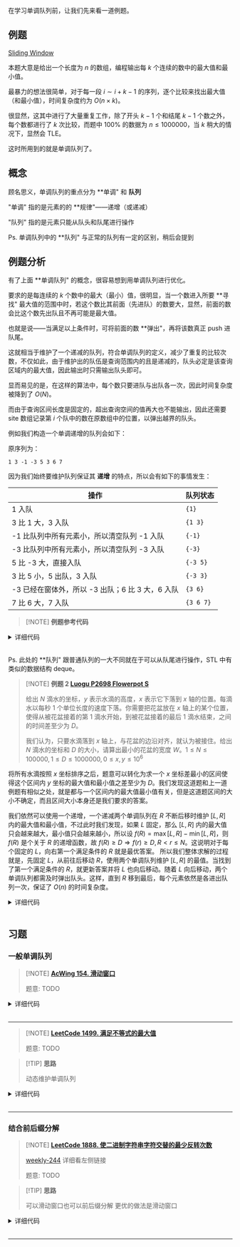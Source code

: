 
在学习单调队列前，让我们先来看一道例题。

## 例题

[Sliding Window](http://poj.org/problem?id=2823)

本题大意是给出一个长度为 $n$ 的数组，编程输出每 $k$ 个连续的数中的最大值和最小值。

最暴力的想法很简单，对于每一段 $i \sim i+k-1$ 的序列，逐个比较来找出最大值（和最小值），时间复杂度约为 $O(n \times k)$。

很显然，这其中进行了大量重复工作，除了开头 $k-1$ 个和结尾 $k-1$ 个数之外，每个数都进行了 $k$ 次比较，而题中 $100\%$ 的数据为 $n \le 1000000$，当 $k$ 稍大的情况下，显然会 TLE。

这时所用到的就是单调队列了。

## 概念

顾名思义，单调队列的重点分为 **单调" 和 **队列**

"单调" 指的是元素的的 **规律"——递增（或递减）

"队列" 指的是元素只能从队头和队尾进行操作

Ps. 单调队列中的 **队列" 与正常的队列有一定的区别，稍后会提到

## 例题分析

有了上面 **单调队列" 的概念，很容易想到用单调队列进行优化。

要求的是每连续的 $k$ 个数中的最大（最小）值，很明显，当一个数进入所要 **寻找" 最大值的范围中时，若这个数比其前面（先进队）的数要大，显然，前面的数会比这个数先出队且不再可能是最大值。

也就是说——当满足以上条件时，可将前面的数 **弹出"，再将该数真正 push 进队尾。

这就相当于维护了一个递减的队列，符合单调队列的定义，减少了重复的比较次数，不仅如此，由于维护出的队伍是查询范围内的且是递减的，队头必定是该查询区域内的最大值，因此输出时只需输出队头即可。

显而易见的是，在这样的算法中，每个数只要进队与出队各一次，因此时间复杂度被降到了 $O(N)$。

而由于查询区间长度是固定的，超出查询空间的值再大也不能输出，因此还需要 site 数组记录第 $i$ 个队中的数在原数组中的位置，以弹出越界的队头。

例如我们构造一个单调递增的队列会如下：

原序列为：

```text
1 3 -1 -3 5 3 6 7
```

因为我们始终要维护队列保证其 **递增** 的特点，所以会有如下的事情发生：

| 操作                              | 队列状态      |
| ------------------------------- | --------- |
| 1 入队                            | `{1}`     |
| 3 比 1 大，3 入队                    | `{1 3}`   |
| -1 比队列中所有元素小，所以清空队列 -1 入队       | `{-1}`    |
| -3 比队列中所有元素小，所以清空队列 -3 入队       | `{-3}`    |
| 5 比 -3 大，直接入队                   | `{-3 5}`  |
| 3 比 5 小，5 出队，3 入队               | `{-3 3}`  |
| -3 已经在窗体外，所以 -3 出队；6 比 3 大，6 入队 | `{3 6}`   |
| 7 比 6 大，7 入队                    | `{3 6 7}` |

> [!NOTE] **例题参考代码**

<details>
<summary>详细代码</summary>
<!-- tabs:start -->

##### **C++**

```cpp
```

##### **Python**

```python
```

<!-- tabs:end -->
</details>

<br>

Ps. 此处的 **队列" 跟普通队列的一大不同就在于可以从队尾进行操作，STL 中有类似的数据结构 deque。

> [!NOTE] **例题 2 [Luogu P2698 Flowerpot S ](https://www.luogu.com.cn/problem/P2698)**
> 
> 给出 $N$ 滴水的坐标，$y$ 表示水滴的高度，$x$ 表示它下落到 $x$ 轴的位置。每滴水以每秒 1 个单位长度的速度下落。你需要把花盆放在 $x$ 轴上的某个位置，使得从被花盆接着的第 1 滴水开始，到被花盆接着的最后 1 滴水结束，之间的时间差至少为 $D$。
> 
> 我们认为，只要水滴落到 $x$ 轴上，与花盆的边沿对齐，就认为被接住。给出 $N$ 滴水的坐标和 $D$ 的大小，请算出最小的花盆的宽度 $W$。$1\leq N \leq 100000 , 1 \leq D \leq 1000000, 0 \leq x,y\leq 10^6$

将所有水滴按照 $x$ 坐标排序之后，题意可以转化为求一个 $x$ 坐标差最小的区间使得这个区间内 $y$ 坐标的最大值和最小值之差至少为 $D$。我们发现这道题和上一道例题有相似之处，就是都与一个区间内的最大值最小值有关，但是这道题区间的大小不确定，而且区间大小本身还是我们要求的答案。

我们依然可以使用一个递增，一个递减两个单调队列在 $R$ 不断后移时维护 $[L,R]$ 内的最大值和最小值，不过此时我们发现，如果 $L$ 固定，那么 $[L,R]$ 内的最大值只会越来越大，最小值只会越来越小，所以设 $f(R) = \max[L,R]-\min[L,R]$，则 $f(R)$ 是个关于 $R$ 的递增函数，故 $f(R)\geq D  \Rightarrow f(r)\geq D,R\lt r \leq N$。这说明对于每个固定的 $L$，向右第一个满足条件的 $R$ 就是最优答案。
所以我们整体求解的过程就是，先固定 $L$，从前往后移动 $R$，使用两个单调队列维护 $[L,R]$ 的最值。当找到了第一个满足条件的 $R$，就更新答案并将 $L$ 也向后移动。随着 $L$ 向后移动，两个单调队列都需及时弹出队头。这样，直到 $R$ 移到最后，每个元素依然是各进出队列一次，保证了 $O(n)$ 的时间复杂度。



<details>
<summary>详细代码</summary>
<!-- tabs:start -->

##### **C++**

```cpp
```

##### **Python**

```python
```

<!-- tabs:end -->
</details>

<br>


## 习题

### 一般单调队列

> [!NOTE] **[AcWing 154. 滑动窗口](https://www.acwing.com/problem/content/156/)**
> 
> 题意: TODO

<details>
<summary>详细代码</summary>
<!-- tabs:start -->

##### **C++**

```cpp
#include <bits/stdc++.h>
using namespace std;

const int N = 1000010;

int a[N];
int q1[N], q2[N];
int f1[N], f2[N];

int main() {
    int n, k;
    cin >> n >> k;
    for (int i = 0; i < n; ++ i ) cin >> a[i];
    
    
    int hh1 = 0, tt1 = -1, hh2 = 0, tt2 = -1;
    for (int i = 0; i < n; ++ i ) {
        if (hh1 <= tt1 && q1[hh1] <= i - k) ++ hh1 ;
        if (hh2 <= tt2 && q2[hh2] <= i - k) ++ hh2 ;
        
        while (hh1 <= tt1 && a[q1[tt1]] > a[i]) -- tt1 ;
        while (hh2 <= tt2 && a[q2[tt2]] < a[i]) -- tt2 ;
        
        q1[ ++ tt1] = i;
        q2[ ++ tt2] = i;
        
        f1[i] = a[q1[hh1]];
        f2[i] = a[q2[hh2]];
    }
    for (int i = k - 1; i < n; ++ i ) cout << f1[i] << ' ';
    cout << endl;
    for (int i = k - 1; i < n; ++ i ) cout << f2[i] << ' ';
    cout << endl;
    return 0;
}
```

##### **Python**

```python
"""
1. 维护一个最大/最小队列
2. 一般先用暴力做，有了思路后，再用单调队列进行优化
3. 一般需要求区间最值问题，就可以用单调队列进行优化（单调最小/大队列）

注意：
和单调栈不同，单调栈主要用于记录左边/右边第一个比它大/小的数值。

"""

#暴力做法
# n = len(nums)
# res = []
# for r in range(n):
#     max_v = float('-inf')
#     start = max(0, r - k + 1)
#     for l in range(start, r + 1):
#         max_v = max(nums[l],max_v)
#     if r >= k-1:
#         res.append(max_v)


import collections
if __name__ == '__main__':
    n, k = map(int, input().split())
    nums = list(map(int, input().split()))
    
    q1, res1 = collections.deque(), []  #队列里存的是下标，方便定位找到元素
    for r in range(n):
        if q1 and q1[0] <= r - k:
            q1.popleft()
        while q1 and nums[q1[-1]] > nums[r]:
            q1.pop()
        q1.append(r)
        
        if r >= k - 1:
            res1.append(nums[q1[0]])
        
    for i in range(len(res1)):
        print(res1[i], end = ' ')
    print()
    
    q2, res2 = collections.deque(), [] 
    for r in range(n):
        if q2 and q2[0] <= r - k:
            q2.popleft()
        while q2 and nums[q2[-1]] < nums[r]:
            q2.pop()
        q2.append(r)
        
        if r >= k - 1:
            res2.append(nums[q2[0]])
            
    for i in range(len(res2)):
        print(res2[i], end = ' ')
```

<!-- tabs:end -->
</details>

<br>

* * *

> [!NOTE] **[LeetCode 1499. 满足不等式的最大值](https://leetcode-cn.com/problems/max-value-of-equation/)**
> 
> 题意: TODO

> [!TIP] **思路**
> 
> 动态维护单调队列

<details>
<summary>详细代码</summary>
<!-- tabs:start -->

##### **C++**

```cpp
class Solution {
public:
    int findMaxValueOfEquation(vector<vector<int>>& points, int k) {
        // 动态维护队列的情况下 (对于i<j)所求yi + yj + |xi - xj| 即 yi+yj+xj-xi
        // 所以在满足 xj-xi <= k的情况下找最大的yi-xi pair->first yi-xi
        // pair->second xi
        priority_queue<pair<int, int>> pq;
        int res = -1e9;
        for (auto v : points) {
            int x = v[0], y = v[1];
            while (!pq.empty() && pq.top().second < x - k) pq.pop();
            if (!pq.empty()) res = max(res, pq.top().first + y + x);
            pq.push({y - x, x});
        }
        return res;
    }
};
```

##### **Python**

```python

```

<!-- tabs:end -->
</details>

<br>

* * *

### 结合前后缀分解

> [!NOTE] **[LeetCode 1888. 使二进制字符串字符交替的最少反转次数](https://leetcode-cn.com/problems/minimum-number-of-flips-to-make-the-binary-string-alternating/)**
> 
> [weekly-244](https://github.com/OpenKikCoc/LeetCode/tree/master/Contest/2021-06-06_Weekly-244) 详细看左侧链接
> 
> 题意: TODO

> [!TIP] **思路**
> 
> 可以滑动窗口也可以前后缀分解 更优的做法是滑动窗口

<details>
<summary>详细代码</summary>
<!-- tabs:start -->

##### **C++ 1**

```cpp
class Solution {
public:
    int minFlips(string s) {
        int n = s.size(), cnt = 0;
        // 将字符串变成 01 串需要反转的次数
        string tar = "01";
        for (int i = 0; i < n; ++ i )
            cnt += (s[i] != tar[i % 2]);
        
        int res = min(cnt, n - cnt);
        s += s;
        for (int i = 0; i < n; ++ i ) {
            cnt -= (s[i] != tar[i % 2]);
            cnt += (s[i + n] != tar[(i + n) % 2]);
            res = min(res, min(cnt, n - cnt));
        }
        return res;
    }
};
```

##### **C++ 2**

```cpp
class Solution {
public:
    int minFlips(string s) {
        int n = s.size();
        s = s + s;
        
        string a, b;    // a = "0101...", b = "1010..."
        for (int i = 0; i < 2 * n; ++ i )
            a.push_back('0' + i % 2), b.push_back('0' + (i + 1) % 2);
        
        int res = n, da = 0, db = 0;
        for (int i = 0; i < 2 * n; ++ i ) {
            if (s[i] != a[i])
                da ++ ;
            if (s[i] != b[i])
                db ++ ;
            
            // 维护窗口的实现
            if (i >= n) {
                if (s[i - n] != a[i - n])
                    da -- ;
                if (s[i - n] != b[i - n])
                    db -- ;
            }
            if (i >= n - 1)
                res = min(res, min(da, db));
        }
        return res;
    }
};
```

##### **C++ 3 常见形式**

```cpp
// 转化为常见方式
class Solution {
public:
    int minFlips(string s) {
        int n = s.size();
        s = s + s;
        
        string a, b;    // a = "0101...", b = "1010..."
        for (int i = 0; i < 2 * n; ++ i )
            a.push_back('0' + i % 2), b.push_back('0' + (i + 1) % 2);
        
        int res = n, da = 0, db = 0;
        for (int i = 0; i < n; ++ i ) {
            if (s[i] != a[i])
                da ++ ;
            if (s[i] != b[i])
                db ++ ;
        }
        
        res = min(res, min(da, db));
        
        for (int i = n; i < 2 * n; ++ i ) {
            if (s[i] != a[i])
                da ++ ;
            if (s[i] != b[i])
                db ++ ;
            
            {
                if (s[i - n] != a[i - n])
                    da -- ;
                if (s[i - n] != b[i - n])
                    db -- ;
            }
            
            res = min(res, min(da, db));
        }
        return res;
    }
};
```
##### **Python**

```python

```

<!-- tabs:end -->
</details>

<br>

* * *